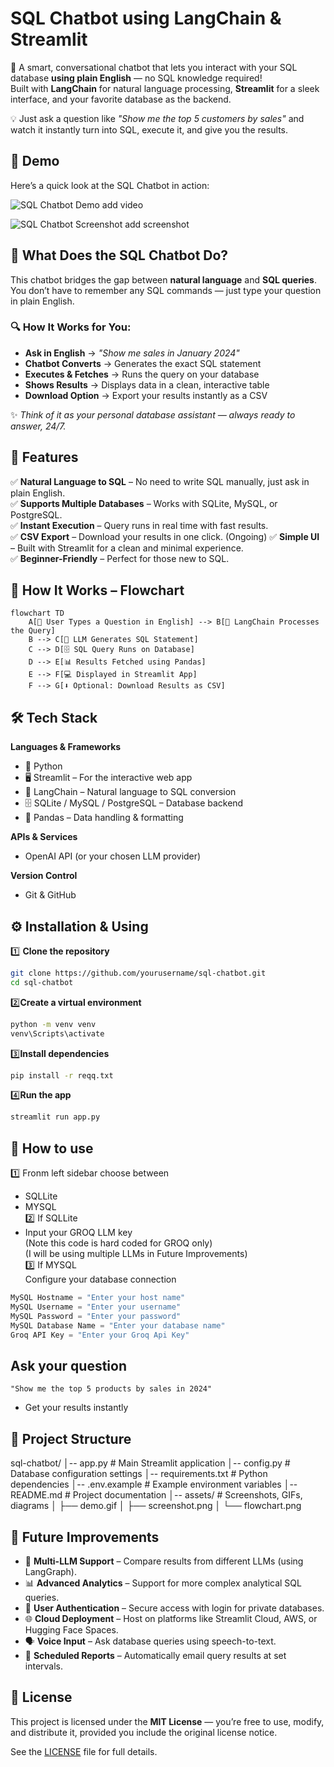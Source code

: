 # SQL Chatbot using LangChain & Streamlit

🚀 A smart, conversational chatbot that lets you interact with your SQL database **using plain English** 
 — no SQL knowledge required!  
Built with **LangChain** for natural language processing, **Streamlit** for a sleek interface, and your favorite database as the backend.  

💡 Just ask a question like *"Show me the top 5 customers by sales"* and watch it instantly turn into SQL, execute it, and give you the results.

## 📸 Demo

Here’s a quick look at the SQL Chatbot in action:

![SQL Chatbot Demo](assets/demo.gif)
add video 

![SQL Chatbot Screenshot](assets/screenshot.png)
add screenshot

## 🤖 What Does the SQL Chatbot Do?

This chatbot bridges the gap between **natural language** and **SQL queries**.  
You don’t have to remember any SQL commands — just type your question in plain English.

### 🔍 How It Works for You:
- **Ask in English** → *"Show me sales in January 2024"*
- **Chatbot Converts** → Generates the exact SQL statement
- **Executes & Fetches** → Runs the query on your database
- **Shows Results** → Displays data in a clean, interactive table
- **Download Option** → Export your results instantly as a CSV

✨ *Think of it as your personal database assistant — always ready to answer, 24/7.*

## 🌟 Features

✅ **Natural Language to SQL** – No need to write SQL manually, just ask in plain English.  
✅ **Supports Multiple Databases** – Works with SQLite, MySQL, or PostgreSQL.  
✅ **Instant Execution** – Query runs in real time with fast results.  
✅ **CSV Export** – Download your results in one click.  (Ongoing)
✅ **Simple UI** – Built with Streamlit for a clean and minimal experience.  
✅ **Beginner-Friendly** – Perfect for those new to SQL.


## 🔄 How It Works – Flowchart

```mermaid
flowchart TD
    A[📝 User Types a Question in English] --> B[🤖 LangChain Processes the Query]
    B --> C[📜 LLM Generates SQL Statement]
    C --> D[🗄️ SQL Query Runs on Database]
    D --> E[📊 Results Fetched using Pandas]
    E --> F[💻 Displayed in Streamlit App]
    F --> G[⬇️ Optional: Download Results as CSV]
```

## 🛠️ Tech Stack

**Languages & Frameworks**
- 🐍 Python
- 🖥️ Streamlit – For the interactive web app
- 🤖 LangChain – Natural language to SQL conversion
- 🗄️ SQLite / MySQL / PostgreSQL – Database backend
- 🐼 Pandas – Data handling & formatting

**APIs & Services**
- OpenAI API (or your chosen LLM provider)

**Version Control**
- Git & GitHub

## ⚙️ Installation & Using

1️⃣ **Clone the repository**
```bash
git clone https://github.com/yourusername/sql-chatbot.git
cd sql-chatbot
```
2️⃣**Create a virtual environment**
```bash
python -m venv venv
venv\Scripts\activate 
```
3️⃣**Install dependencies**
```bash
pip install -r reqq.txt
```
4️⃣**Run the app**
```bash
streamlit run app.py
```

## 🔧 How to use

1️⃣ Fronm left sidebar choose between </br>
- SQLLite </br>
- MYSQL </br>
2️⃣ If SQLLite </br>
- Input your GROQ LLM key </br>
  (Note this code is hard coded for GROQ only) </br>
  (I will be using multiple LLMs in Future Improvements) </br>
3️⃣ If MYSQL </br>
Configure your database connection </br>
```python
MySQL Hostname = "Enter your host name"
MySQL Username = "Enter your username"
MySQL Password = "Enter your password"
MySQL Database Name = "Enter your database name"
Groq API Key = "Enter your Groq Api Key"
```

## Ask your question
```chat
"Show me the top 5 products by sales in 2024"
```
 - Get your results instantly

## 📂 Project Structure

sql-chatbot/
│-- app.py               # Main Streamlit application
│-- config.py            # Database configuration settings
│-- requirements.txt     # Python dependencies
│-- .env.example         # Example environment variables
│-- README.md            # Project documentation
│-- assets/              # Screenshots, GIFs, diagrams
│     ├── demo.gif
│     ├── screenshot.png
│     └── flowchart.png

## 🚀 Future Improvements

- 🔄 **Multi-LLM Support** – Compare results from different LLMs (using LangGraph).
- 📊 **Advanced Analytics** – Support for more complex analytical SQL queries.
- 🔐 **User Authentication** – Secure access with login for private databases.
- 🌐 **Cloud Deployment** – Host on platforms like Streamlit Cloud, AWS, or Hugging Face Spaces.
- 🗣️ **Voice Input** – Ask database queries using speech-to-text.
- 📅 **Scheduled Reports** – Automatically email query results at set intervals.


## 📜 License

This project is licensed under the **MIT License** — you’re free to use, modify, and distribute it, provided you include the original license notice.

See the [LICENSE](LICENSE) file for full details.
